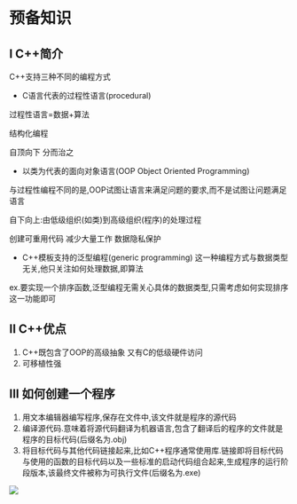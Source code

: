 # 预备知识

## I C++简介

C++支持三种不同的编程方式

- C语言代表的过程性语言(procedural)
  
过程性语言=数据+算法

结构化编程

自顶向下 分而治之
- 以类为代表的面向对象语言(OOP Object Oriented Programming)

与过程性编程不同的是,OOP试图让语言来满足问题的要求,而不是试图让问题满足语言

自下向上:由低级组织(如类)到高级组织(程序)的处理过程

创建可重用代码 减少大量工作 数据隐私保护
- C++模板支持的泛型编程(generic programming)
这一种编程方式与数据类型无关,他只关注如何处理数据,即算法

ex.要实现一个排序函数,泛型编程无需关心具体的数据类型,只需考虑如何实现排序这一功能即可

## II C++优点

1. C++既包含了OOP的高级抽象 又有C的低级硬件访问
2. 可移植性强
   
## III 如何创建一个程序

1. 用文本编辑器编写程序,保存在文件中,该文件就是程序的源代码
2. 编译源代码.意味着将源代码翻译为机器语言,包含了翻译后的程序的文件就是程序的目标代码(后缀名为.obj)
3. 将目标代码与其他代码链接起来,比如C++程序通常使用库.链接即将目标代码与使用的函数的目标代码以及一些标准的启动代码组合起来,生成程序的运行阶段版本,该最终文件被称为可执行文件(后缀名为.exe)

![](image/Chapter_1/1629733628673.png) 